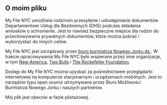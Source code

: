 ## O moim pliku

My File NYC umożliwia rodzinom przesyłanie i udostępnianie dokumentów Departamentowi Usług dla Bezdomnych (DHS) podczas składania wniosków o schronienie. Jest to również bezpieczne miejsce dla rodzin do przechowywania prywatnych dokumentów, które można pobrać i wykorzystać do innych celów.

My File NYC jest zarządzany przez [biuro burmistrza Nowego Jorku ds.](https://www1.nyc.gov/site/opportunity/index.page). W trakcie opracowywania My File NYC było wspierane przez inne organizacje, w tym [New America](https://www.newamerica.org/), [Two Bulls](https://www.twobulls.com/) i [The Rockefeller Foundation](https://www.rockefellerfoundation.org/).

Dostęp do My File NYC można uzyskać za pośrednictwem przeglądarki internetowej na komputerze stacjonarnym i urządzeniach mobilnych. Jest to narzędzie typu open source utrzymywane przez Biuro Możliwości Burmistrza Nowego Jorku i naszych partnerów.

Mój plik jest obecnie w fazie pilotażowej.

